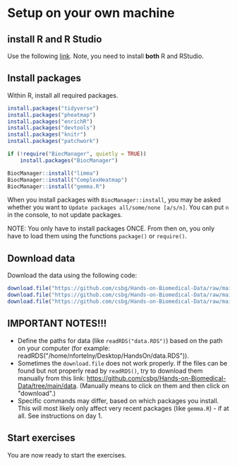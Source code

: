 # Setup on your own machine

## install R and R Studio
Use the following [link](https://rstudio-education.github.io/hopr/starting.html). Note, you need to install **both** R and RStudio.

## Install packages
Within R, install all required packages.
```R
install.packages("tidyverse")
install.packages("pheatmap")
install.packages("enrichR")
install.packages("devtools")
install.packages("knitr")
install.packages("patchwork")

if (!require("BiocManager", quietly = TRUE))
    install.packages("BiocManager")

BiocManager::install("limma")
BiocManager::install("ComplexHeatmap")
BiocManager::install("gemma.R")
```
When you install packages with `BiocManager::install`, you may be asked whether you want to `Update packages all/some/none [a/s/n]`. You can put `n` in the console, to not update packages.

NOTE: You only have to install packages ONCE. From then on, you only have to load them using the functions `package()` or `require()`.

## Download data
Download the data using the following code:
```R
download.file("https://github.com/csbg/Hands-on-Biomedical-Data/raw/main/data/data.RDS", "data.RDS")
download.file("https://github.com/csbg/Hands-on-Biomedical-Data/raw/main/data/design.RDS","design.RDS")
download.file("https://github.com/csbg/Hands-on-Biomedical-Data/raw/main/data/gmap.RDS", "gmap.RDS")
```

## IMPORTANT NOTES!!!
- Define the paths for data (like `readRDS("data.RDS")`) based on the path on your computer (for example: readRDS("/home/nfortelny/Desktop/HandsOn/data.RDS")).
- Sometimes the `download.file` does not work properly. If the files can be found but not properly read by `readRDS()`, try to download them manually from this link: https://github.com/csbg/Hands-on-Biomedical-Data/tree/main/data. (Manually means to click on them and then click on "download".)
- Specific commands may differ, based on which packages you install. This will most likely only affect very recent packages (like `gemma.R`) - if at all. See instructions on day 1.

## Start exercises
You are now ready to start the exercises.